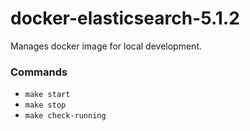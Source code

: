 # docker-elasticsearch-5.1.2

Manages docker image for local development.

### Commands
- `make start`
- `make stop`
- `make check-running`